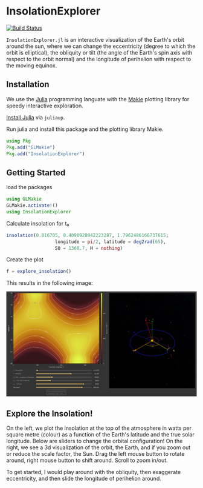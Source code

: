 # InsolationExplorer

[![Build Status](https://github.com/japhir/InsolationExplorer.jl/actions/workflows/CI.yml/badge.svg?branch=main)](https://github.com/japhir/InsolationExplorer.jl/actions/workflows/CI.yml?query=branch%3Amain)

`InsolationExplorer.jl` is an interactive visualization of the Earth's orbit
around the sun, where we can change the eccentricity (degree to which the orbit
is elliptical), the obliquity or tilt (the angle of the Earth's spin axis with
respect to the orbit normal) and the longitude of perihelion with respect to
the moving equinox.

## Installation

We use the [Julia](https://julialang.org) programming languate with the
[Makie](https://docs.makie.org/stable/) plotting library for speedy interactive
exploration.

[Install Julia](https://julialang.org/install/) via `juliaup`.

Run julia and install this package and the plotting library Makie.

```julia
using Pkg
Pkg.add("GLMakie")
Pkg.add("InsolationExplorer")
```

## Getting Started

load the packages
```julia
using GLMakie
GLMakie.activate!()
using InsolationExplorer
```

Calculate insolation for t₀
```julia
insolation(0.016705, 0.4090928042223287, 1.7962486166737615;
                  longitude = pi/2, latitude = deg2rad(65),
                  S0 = 1360.7, H = nothing)
```

Create the plot
```julia
f = explore_insolation()
```

This results in the following image:

![](explore_insolation.png)

## Explore the Insolation!

On the left, we plot the insolation at the top of the atmosphere in watts per square metre (colour) as a function of the Earth's latitude and the true solar longitude.
Below are sliders to change the orbital configuration!
On the right, we see a 3d visualization of the orbit, the Earth, and if you zoom out or reduce the scale factor, the Sun.
Drag the left mouse button to rotate around, right mouse button to shift around. Scroll to zoom in/out.

To get started, I would play around with the obliquity, then exaggerate eccentricity, and then slide the longitude of perihelion around.
